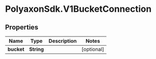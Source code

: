 # PolyaxonSdk.V1BucketConnection

## Properties

Name | Type | Description | Notes
------------ | ------------- | ------------- | -------------
**bucket** | **String** |  | [optional] 


